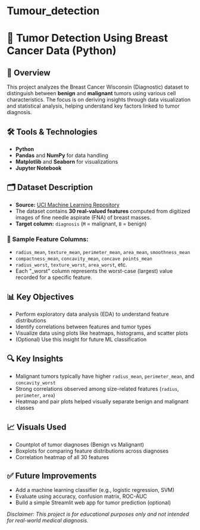 # Tumour_detection
# 🧠 Tumor Detection Using Breast Cancer Data (Python)

## 📌 Overview
This project analyzes the Breast Cancer Wisconsin (Diagnostic) dataset to distinguish between **benign** and **malignant** tumors using various cell characteristics. The focus is on deriving insights through data visualization and statistical analysis, helping understand key factors linked to tumor diagnosis.

## 🛠 Tools & Technologies
- **Python**
- **Pandas** and **NumPy** for data handling
- **Matplotlib** and **Seaborn** for visualizations
- **Jupyter Notebook**

## 🗂 Dataset Description
- **Source:** [UCI Machine Learning Repository](https://archive.ics.uci.edu/ml/datasets/Breast+Cancer+Wisconsin+(Diagnostic))
- The dataset contains **30 real-valued features** computed from digitized images of fine needle aspirate (FNA) of breast masses.
- **Target column:** `diagnosis` (`M` = malignant, `B` = benign)

### 🔑 Sample Feature Columns:
- `radius_mean`, `texture_mean`, `perimeter_mean`, `area_mean`, `smoothness_mean`
- `compactness_mean`, `concavity_mean`, `concave points_mean`
- `radius_worst`, `texture_worst`, `area_worst`, etc.
- Each "_worst" column represents the worst-case (largest) value recorded for a specific feature.

## 📊 Key Objectives
- Perform exploratory data analysis (EDA) to understand feature distributions
- Identify correlations between features and tumor types
- Visualize data using plots like heatmaps, histograms, and scatter plots
- (Optional) Use this insight for future ML classification


## 🔍 Key Insights
- Malignant tumors typically have higher `radius_mean`, `perimeter_mean`, and `concavity_worst`
- Strong correlations observed among size-related features (`radius`, `perimeter`, `area`)
- Heatmap and pair plots helped visually separate benign and malignant classes

## 📈 Visuals Used
- Countplot of tumor diagnoses (Benign vs Malignant)
- Boxplots for comparing feature distributions across diagnoses
- Correlation heatmap of all 30 features

## ✅ Future Improvements
- Add a machine learning classifier (e.g., logistic regression, SVM)
- Evaluate using accuracy, confusion matrix, ROC-AUC
- Build a simple Streamlit web app for tumor prediction (optional)



*Disclaimer: This project is for educational purposes only and not intended for real-world medical diagnosis.*

